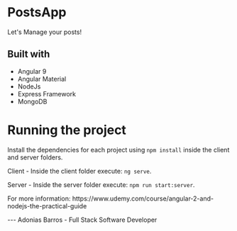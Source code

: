 # PostsApp
Let's Manage your posts!

## Built with
<ul>
  <li> Angular 9 </li>
  <li> Angular Material </li>
  <li> NodeJs </li>
  <li> Express Framework </li>
  <li> MongoDB </li>
</ul>

# Running the project

Install the dependencies for each project using ```npm install``` inside the client and server folders.


Client - Inside the client folder execute: ```ng serve```.

Server - Inside the server folder execute: ```npm run start:server```.


<p>For more information: https://www.udemy.com/course/angular-2-and-nodejs-the-practical-guide</p>
---
Adonias Barros - Full Stack Software Developer
